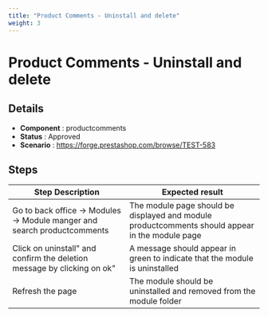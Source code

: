 ```yaml
---
title: "Product Comments - Uninstall and delete"
weight: 3
---
```


# Product Comments - Uninstall and delete
## Details
* **Component** : productcomments
* **Status** : Approved
* **Scenario** : https://forge.prestashop.com/browse/TEST-583

## Steps
| Step Description | Expected result |
| ----- | ----- |
| Go to back office -> Modules -> Module manger and search productcomments | The module page should be displayed and module productcomments should appear in the module page |
| Click on uninstall" and confirm the deletion message by clicking on ok" | A message should appear in green to indicate that the module is uninstalled |
| Refresh the page | The module should be uninstalled and removed from the module folder |
